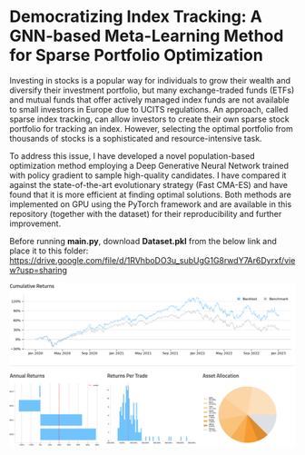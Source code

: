 # Democratizing Index Tracking: A GNN-based Meta-Learning Method for Sparse Portfolio Optimization

Investing in stocks is a popular way for individuals to grow their wealth and diversify their investment portfolio, but many exchange-traded funds (ETFs) and mutual funds that offer actively managed index funds are not available to small investors in Europe due to UCITS regulations. An approach, called sparse index tracking, can allow investors to create their own sparse stock portfolio for tracking an index. However, selecting the optimal portfolio from thousands of stocks is a sophisticated and resource-intensive task.

To address this issue, I have developed a novel population-based optimization method employing a Deep Generative Neural Network trained with policy gradient to sample high-quality candidates. I have compared it against the state-of-the-art evolutionary strategy (Fast CMA-ES) and have found that it is more efficient at finding optimal solutions. Both methods are implemented on GPU using the PyTorch framework and are available in this repository (together with the dataset) for their reproducibility and further improvement.

Before running **main.py**, download **Dataset.pkl** from the below link and place it to this folder:  
https://drive.google.com/file/d/1RVhboDO3u_subUgG1G8rwdY7Ar6Dyrxf/view?usp=sharing 

![](qc_backtest.png)
